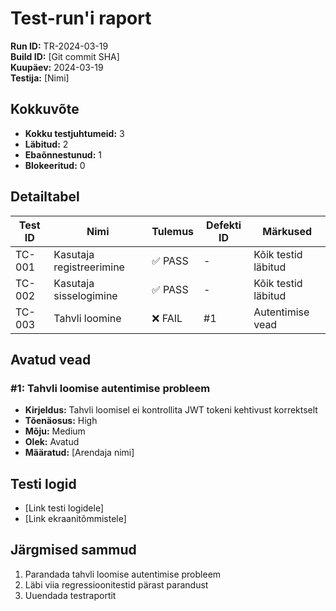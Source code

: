 # Test-run'i raport
**Run ID:** TR-2024-03-19  
**Build ID:** [Git commit SHA]  
**Kuupäev:** 2024-03-19  
**Testija:** [Nimi]  

## Kokkuvõte
- **Kokku testjuhtumeid:** 3
- **Läbitud:** 2
- **Ebaõnnestunud:** 1
- **Blokeeritud:** 0

## Detailtabel
| Test ID | Nimi | Tulemus | Defekti ID | Märkused |
|---------|------|---------|------------|----------|
| TC-001 | Kasutaja registreerimine | ✅ PASS | - | Kõik testid läbitud |
| TC-002 | Kasutaja sisselogimine | ✅ PASS | - | Kõik testid läbitud |
| TC-003 | Tahvli loomine | ❌ FAIL | #1 | Autentimise vead |

## Avatud vead
### #1: Tahvli loomise autentimise probleem
- **Kirjeldus:** Tahvli loomisel ei kontrollita JWT tokeni kehtivust korrektselt
- **Tõenäosus:** High
- **Mõju:** Medium
- **Olek:** Avatud
- **Määratud:** [Arendaja nimi]

## Testi logid
- [Link testi logidele]
- [Link ekraanitõmmistele]

## Järgmised sammud
1. Parandada tahvli loomise autentimise probleem
2. Läbi viia regressioonitestid pärast parandust
3. Uuendada testraportit 